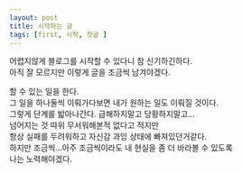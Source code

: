 ```yaml
---
layout: post
title: 시작하는 글
tags: [first, 시작, 첫글 ]
---
```

어렵지않게 블로그를 시작할 수 있다니 참 신기하긴하다.  
아직 잘 모르지만 이렇게 글을 조금씩 남겨야겠다.

할 수 있는 일을 한다.  
그 일을 하나둘씩 이뤄가다보면 내가 원하는 일도 이뤄질 것이다.  
그렇게 단계를 밟아나간다. 급해하지말고 당황하지말고...  
넘어지는 것 따위 무서워해본적 없다고 적지만  
항상 실패를 두려워하고 자신감 과잉 상태에 빠져있던거같다.  
하지만 조금씩...아주 조금씩이라도 내 현실을 좀 더 바라볼 수 있도록  
나는 노력해야겠다.
